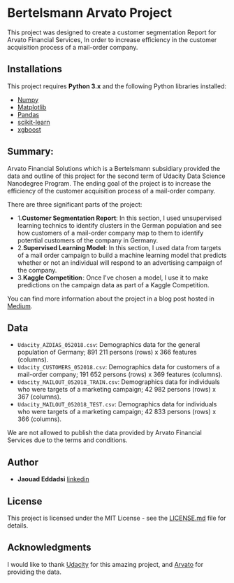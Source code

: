 # Bertelsmann Arvato Project

This project was designed to create a customer segmentation Report for Arvato Financial Services, In order to increase efficiency in the customer acquisition process of a mail-order company.



##  Installations

This project requires **Python 3.x** and the following Python libraries installed:

- [Numpy](https://www.numpy.org/)
- [Matplotlib](https://matplotlib.org/)
- [Pandas](http://pandas.pydata.org)
- [scikit-learn](http://scikit-learn.org/stable/)
- [xgboost](https://xgboost.readthedocs.io/en/latest/python/python_intro.html)



## Summary:
Arvato Financial Solutions which is a Bertelsmann subsidiary provided the data and outline of this project for the second term of  Udacity Data Science Nanodegree Program. The ending goal of the project is to increase the efficiency of the customer acquisition process of a mail-order company.

There are three significant parts of the project:

- 1.**Customer Segmentation Report**:  In this section, I used unsupervised  learning technics to identify clusters in the German population and see how customers of a mail-order company map to them to identify potential customers of the company in Germany.
- 2.**Supervised Learning Model**:  In this section, I  used data from targets of a mail order campaign to build a machine learning model that predicts whether or not an individual will respond to an advertising campaign of the company.
- 3.**Kaggle Competition** : Once I've chosen a model, I use it to make predictions on the campaign data as part of a Kaggle Competition.

You can find more information about the project in a blog post hosted in [Medium](https://medium.com/@jaouadeddadsi2016/finding-new-customers-using-data-and-machine-learning-algorithms-5da8bbeae798).


## Data

- `Udacity_AZDIAS_052018.csv`: Demographics data for the general population of Germany; 891 211 persons (rows) x 366 features (columns).
- `Udacity_CUSTOMERS_052018.csv`: Demographics data for customers of a mail-order company; 191 652 persons (rows) x 369 features (columns).
- `Udacity_MAILOUT_052018_TRAIN.csv`: Demographics data for individuals who were targets of a marketing campaign; 42 982 persons (rows) x 367 (columns).
- `Udacity_MAILOUT_052018_TEST.csv`: Demographics data for individuals who were targets of a marketing campaign; 42 833 persons (rows) x 366 (columns).

We are not allowed to publish the data provided by Arvato Financial Services due to the terms and conditions.

## Author

-   **Jaouad Eddadsi**   [linkedin](https://www.linkedin.com/in/jaouad-eddadsi-01bb34163/)


## License

This project is licensed under the MIT License - see the [LICENSE.md](LICENSE.md) file for details.

## Acknowledgments

I would like to thank [Udacity](https://eu.udacity.com/) for this amazing project, and [Arvato](https://www.arvato.com/)  for providing the data.
